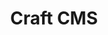 ---
blog: https://craftcms.com/blog
codehost: https://github.com/https://github.com/craftcms
facebook: https://facebook.com/craftcms
linkedin: https://linkedin.com/company/craftcms
logohandle: craftcms
sort: craftcms
title: Craft CMS
twitter: https://x.com/craftcms
website: https://craftcms.com/
---